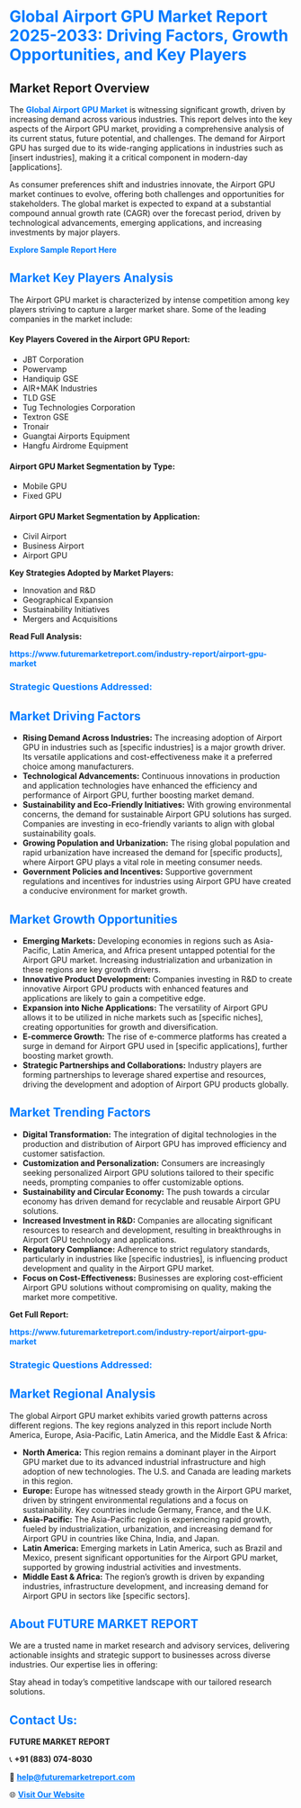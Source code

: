 <h1 style="color: #007BFF;">Global Airport GPU Market Report 2025-2033: Driving Factors, Growth Opportunities, and Key Players</h1>

<section id="overview">
<h2>Market Report Overview</h2>
<p>The <a href="https://www.futuremarketreport.com/industry-report/airport-gpu-market" style="color: #007BFF; text-decoration: none;"><strong>Global Airport GPU Market</strong></a> is witnessing significant growth, driven by increasing demand across various industries. This report delves into the key aspects of the Airport GPU market, providing a comprehensive analysis of its current status, future potential, and challenges. The demand for Airport GPU has surged due to its wide-ranging applications in industries such as [insert industries], making it a critical component in modern-day [applications].</p>
<p>As consumer preferences shift and industries innovate, the Airport GPU market continues to evolve, offering both challenges and opportunities for stakeholders. The global market is expected to expand at a substantial compound annual growth rate (CAGR) over the forecast period, driven by technological advancements, emerging applications, and increasing investments by major players.</p>
</section>

<section id="overview">
<p><a href="https://www.futuremarketreport.com/request-sample/reportId=116314" style="color: #007BFF; text-decoration: none;"><strong>Explore Sample Report Here</strong></a></p>
</section>

<section id="key-players">
<h2 style="color: #007BFF;">Market Key Players Analysis</h2>
<p>The Airport GPU market is characterized by intense competition among key players striving to capture a larger market share. Some of the leading companies in the market include:</p>
<h4>Key Players Covered in the Airport GPU Report:</h4>
<ul><li>JBT Corporation</li><li>Powervamp</li><li>Handiquip GSE</li><li>AIR+MAK Industries</li><li>TLD GSE</li><li>Tug Technologies Corporation</li><li>Textron GSE</li><li>Tronair</li><li>Guangtai Airports Equipment</li><li>Hangfu Airdrome Equipment</li></ul>
<h4>Airport GPU Market Segmentation by Type:</h4>
<ul><li>Mobile GPU</li><li>Fixed GPU</li></ul>

<h4>Airport GPU Market Segmentation by Application:</h4>
<ul><li>Civil Airport</li><li>Business Airport</li><li>Airport GPU</li></ul>
<p><strong>Key Strategies Adopted by Market Players:</strong></p>
<ul>
<li>Innovation and R&D</li>
<li>Geographical Expansion</li>
<li>Sustainability Initiatives</li>
<li>Mergers and Acquisitions</li>
</ul>
</section>

<section>
<p><strong>Read Full Analysis: </strong></p><a href="https://www.futuremarketreport.com/industry-report/airport-gpu-market" style="color: #007BFF; text-decoration: none;"><strong>https://www.futuremarketreport.com/industry-report/airport-gpu-market</strong></a>
<h3 style="color: #007BFF;">Strategic Questions Addressed:</h3>
</section>

<section id="driving-factors">
<h2 style="color: #007BFF;">Market Driving Factors</h2>
<ul>
<li><strong>Rising Demand Across Industries:</strong> The increasing adoption of Airport GPU in industries such as [specific industries] is a major growth driver. Its versatile applications and cost-effectiveness make it a preferred choice among manufacturers.</li>
<li><strong>Technological Advancements:</strong> Continuous innovations in production and application technologies have enhanced the efficiency and performance of Airport GPU, further boosting market demand.</li>
<li><strong>Sustainability and Eco-Friendly Initiatives:</strong> With growing environmental concerns, the demand for sustainable Airport GPU solutions has surged. Companies are investing in eco-friendly variants to align with global sustainability goals.</li>
<li><strong>Growing Population and Urbanization:</strong> The rising global population and rapid urbanization have increased the demand for [specific products], where Airport GPU plays a vital role in meeting consumer needs.</li>
<li><strong>Government Policies and Incentives:</strong> Supportive government regulations and incentives for industries using Airport GPU have created a conducive environment for market growth.</li>
</ul>
</section>

<section id="growth-opportunities">
<h2 style="color: #007BFF;">Market Growth Opportunities</h2>
<ul>
<li><strong>Emerging Markets:</strong> Developing economies in regions such as Asia-Pacific, Latin America, and Africa present untapped potential for the Airport GPU market. Increasing industrialization and urbanization in these regions are key growth drivers.</li>
<li><strong>Innovative Product Development:</strong> Companies investing in R&D to create innovative Airport GPU products with enhanced features and applications are likely to gain a competitive edge.</li>
<li><strong>Expansion into Niche Applications:</strong> The versatility of Airport GPU allows it to be utilized in niche markets such as [specific niches], creating opportunities for growth and diversification.</li>
<li><strong>E-commerce Growth:</strong> The rise of e-commerce platforms has created a surge in demand for Airport GPU used in [specific applications], further boosting market growth.</li>
<li><strong>Strategic Partnerships and Collaborations:</strong> Industry players are forming partnerships to leverage shared expertise and resources, driving the development and adoption of Airport GPU products globally.</li>
</ul>
</section>

<section id="trending-factors">
<h2 style="color: #007BFF;">Market Trending Factors</h2>
<ul>
<li><strong>Digital Transformation:</strong> The integration of digital technologies in the production and distribution of Airport GPU has improved efficiency and customer satisfaction.</li>
<li><strong>Customization and Personalization:</strong> Consumers are increasingly seeking personalized Airport GPU solutions tailored to their specific needs, prompting companies to offer customizable options.</li>
<li><strong>Sustainability and Circular Economy:</strong> The push towards a circular economy has driven demand for recyclable and reusable Airport GPU solutions.</li>
<li><strong>Increased Investment in R&D:</strong> Companies are allocating significant resources to research and development, resulting in breakthroughs in Airport GPU technology and applications.</li>
<li><strong>Regulatory Compliance:</strong> Adherence to strict regulatory standards, particularly in industries like [specific industries], is influencing product development and quality in the Airport GPU market.</li>
<li><strong>Focus on Cost-Effectiveness:</strong> Businesses are exploring cost-efficient Airport GPU solutions without compromising on quality, making the market more competitive.</li>
</ul>
</section>

<section>
<p><strong>Get Full Report: </strong></p><a href="https://www.futuremarketreport.com/industry-report/airport-gpu-market" style="color: #007BFF; text-decoration: none;"><strong>https://www.futuremarketreport.com/industry-report/airport-gpu-market</strong></a>
<h3 style="color: #007BFF;">Strategic Questions Addressed:</h3>
</section>


<section id="regional-analysis">
<h2 style="color: #007BFF;">Market Regional Analysis</h2>
<p>The global Airport GPU market exhibits varied growth patterns across different regions. The key regions analyzed in this report include North America, Europe, Asia-Pacific, Latin America, and the Middle East & Africa:</p>
<ul>
<li><strong>North America:</strong> This region remains a dominant player in the Airport GPU market due to its advanced industrial infrastructure and high adoption of new technologies. The U.S. and Canada are leading markets in this region.</li>
<li><strong>Europe:</strong> Europe has witnessed steady growth in the Airport GPU market, driven by stringent environmental regulations and a focus on sustainability. Key countries include Germany, France, and the U.K.</li>
<li><strong>Asia-Pacific:</strong> The Asia-Pacific region is experiencing rapid growth, fueled by industrialization, urbanization, and increasing demand for Airport GPU in countries like China, India, and Japan.</li>
<li><strong>Latin America:</strong> Emerging markets in Latin America, such as Brazil and Mexico, present significant opportunities for the Airport GPU market, supported by growing industrial activities and investments.</li>
<li><strong>Middle East & Africa:</strong> The region’s growth is driven by expanding industries, infrastructure development, and increasing demand for Airport GPU in sectors like [specific sectors].</li>
</ul>
</section>

<footer>
<h2 style="color: #007BFF;">About FUTURE MARKET REPORT</h2>
<p>We are a trusted name in market research and advisory services, delivering actionable insights and strategic support to businesses across diverse industries. Our expertise lies in offering:</p>

<p>Stay ahead in today’s competitive landscape with our tailored research solutions.</p>

<h2 style="color: #007BFF;">Contact Us:</h2>
<p><strong>FUTURE MARKET REPORT</strong></p>
<p>📞 <strong>+91 (883) 074-8030</strong></p>
<p>📧 <strong><a href="mailto:help@futuremarketreport.com" style="color: #007BFF;">help@futuremarketreport.com</a></strong></p>
<p>🌐 <strong><a href="https://www.futuremarketreport.com/" style="color: #007BFF;">Visit Our Website</a></strong></p>
</footer>